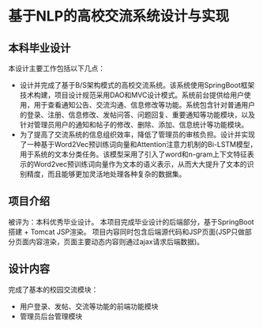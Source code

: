 # 基于NLP的高校交流系统设计与实现
## 本科毕业设计
本设计主要工作包括以下几点：
* 设计并完成了基于B/S架构模式的高校交流系统。该系统使用SpringBoot框架技术构建，项目设计规范采用DAO和MVC设计模式。系统前台提供给用户使用，用于查看通知公告、交流沟通、信息修改等功能。系统包含针对普通用户的登录、注册、信息修改、发帖问答、问题回复、重要通知等功能模块，以及针对管理员用户的通知和帖子的修改、删除、添加、信息统计等功能模块。
* 为了提高了交流系统的信息组织效率，降低了管理员的审核负担。设计并实现了一种基于Word2Vec预训练词向量和Attention注意力机制的Bi-LSTM模型，用于系统的文本分类任务。该模型采用了引入了word和n-gram上下文特征表示的Word2vec预训练词向量作为文本的语义表示，从而大大提升了文本的识别精度，而且能够更加灵活地处理各种复杂的数据集。

## 项目介绍
被评为：本科优秀毕业设计。
本项目完成毕业设计的后端部分，基于SpringBoot搭建 + Tomcat JSP渲染。
项目内容同时包含后端源代码和JSP页面(JSP只做部分页面内容渲染，页面主要动态内容则通过ajax请求后端数据)。

## 设计内容
完成了基本的校园交流模块：
* 用户登录、发帖、交流等功能的前端功能模块
* 管理员后台管理模块
